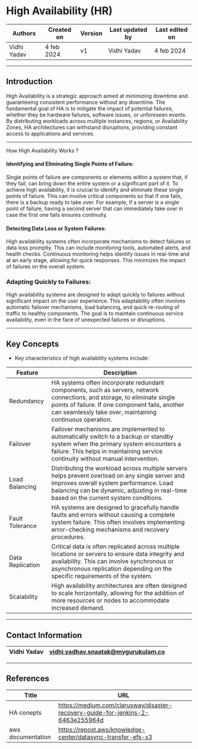 # High Availability (HR)

|   Authors        |  Created on   |  Version   | Last updated by | Last edited on |
| -----------------| --------------| -----------|---------------- | -------------- |
| Vidhi Yadav      | 4 feb 2024   |     v1     | Vidhi Yadav     | 4 feb 2024    |

*** 
## Introduction
High Availability is a strategic approach aimed at minimizing downtime and guaranteeing consistent performance without any downtime. The fundamental goal of HA is to mitigate the impact of potential failures, whether they be hardware failures, software issues, or unforeseen events. By distributing workloads across multiple instances, regions, or Availability Zones, HA architectures can withstand disruptions, providing constant access to applications and services. 

***
How High Availability Works ? 
#### Identifying and Eliminating Single Points of Failure:

Single points of failure are components or elements within a system that, if they fail, can bring down the entire system or a significant part of it.
To achieve high availability, it is crucial to identify and eliminate these single points of failure. This can involve critical components so that if one fails, there is a backup ready to take over.
For example, if a server is a single point of failure, having a second server that can immediately take over in case the first one fails ensures continuity.

#### Detecting Data Loss or System Failures:

High availability systems often incorporate mechanisms to detect failures or data loss promptly. This can include monitoring tools, automated alerts, and health checks.
Continuous monitoring helps identify issues in real-time and at an early stage, allowing for quick responses. This minimizes the impact of failures on the overall system.

### Adapting Quickly to Failures:

High availability systems are designed to adapt quickly to failures without significant impact on the user experience.
This adaptability often involves automatic failover mechanisms, load balancing, and quick re-routing of traffic to healthy components.
The goal is to maintain continuous service availability, even in the face of unexpected failures or disruptions.

***
## Key Concepts 

* Key characteristics of high availability systems include:

| Feature           | Description                                                                                                  |
|-------------------|--------------------------------------------------------------------------------------------------------------|
| Redundancy        | HA systems often incorporate redundant components, such as servers, network connections, and storage, to eliminate single points of failure. If one component fails, another can seamlessly take over, maintaining continuous operation.|
| Failover          | Failover mechanisms are implemented to automatically switch to a backup or standby system when the primary system encounters a failure. This helps in maintaining service continuity without manual intervention.|
| Load Balancing    | Distributing the workload across multiple servers helps prevent overload on any single server and improves overall system performance. Load balancing can be dynamic, adjusting in real-time based on the current system conditions.|
| Fault Tolerance   | HA systems are designed to gracefully handle faults and errors without causing a complete system failure. This often involves implementing error-checking mechanisms and recovery procedures.|
| Data Replication  | Critical data is often replicated across multiple locations or servers to ensure data integrity and availability. This can involve synchronous or asynchronous replication depending on the specific requirements of the system.|
| Scalability       | High availability architectures are often designed to scale horizontally, allowing for the addition of more resources or nodes to accommodate increased demand.|

***
## Contact Information

|Vidhi Yadav                     | vidhi.yadhav.snaatak@mygurukulam.co                                                                                      
|---------------------------------|------------------------------------------------------------|

***
## References

| Title                                      | URL                                           |
|--------------------------------------------|-----------------------------------------------|
| HA conepts           | https://medium.com/clarusway/disaster-recovery-guide-for-jenkins-2-6463e255964d    |
| aws documentation      | https://repost.aws/knowledge-center/datasync-transfer-efs-s3  |

